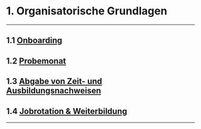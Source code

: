 # 1. Organisatorische Grundlagen

---

## 1.1 [Onboarding](1/README.md)

## 1.2 [Probemonat](2/README.md)

## 1.3 [Abgabe von Zeit- und Ausbildungsnachweisen](3/README.md)

## 1.4 [Jobrotation & Weiterbildung](4/README.md)

---
